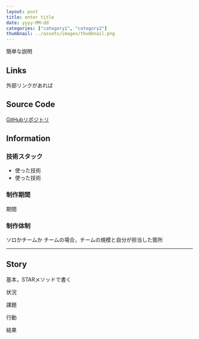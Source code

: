 ```yaml
---
layout: post
title: enter title
date: yyyy-MM-dd
categories: ["category1", "category2"]
thumbnail: ../assets/images/thumbnail.png
---
```


簡単な説明

## Links

外部リンクがあれば

## Source Code

[GitHubリポジトリ](url)

## Information

### 技術スタック

- 使った技術
- 使った技術

### 制作期間

期間

### 制作体制

ソロかチームか
チームの場合，チームの規模と自分が担当した箇所

---

## Story

基本，STARメソッドで書く

状況

課題

行動

結果
